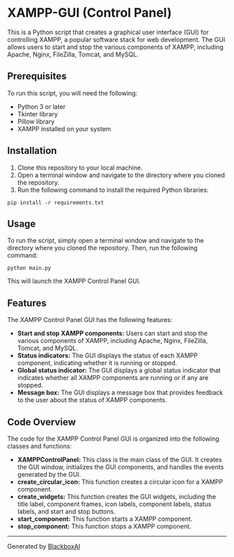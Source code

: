 # XAMPP-GUI (Control Panel)

This is a Python script that creates a graphical user interface (GUI) for controlling XAMPP, a popular software stack for web development. The GUI allows users to start and stop the various components of XAMPP, including Apache, Nginx, FileZilla, Tomcat, and MySQL.

## Prerequisites

To run this script, you will need the following:

* Python 3 or later
* Tkinter library
* Pillow library
* XAMPP installed on your system

## Installation

1. Clone this repository to your local machine.
2. Open a terminal window and navigate to the directory where you cloned the repository.
3. Run the following command to install the required Python libraries:

```
pip install -r requirements.txt
```

## Usage

To run the script, simply open a terminal window and navigate to the directory where you cloned the repository. Then, run the following command:

```
python main.py
```

This will launch the XAMPP Control Panel GUI.

## Features

The XAMPP Control Panel GUI has the following features:

* **Start and stop XAMPP components:** Users can start and stop the various components of XAMPP, including Apache, Nginx, FileZilla, Tomcat, and MySQL.
* **Status indicators:** The GUI displays the status of each XAMPP component, indicating whether it is running or stopped.
* **Global status indicator:** The GUI displays a global status indicator that indicates whether all XAMPP components are running or if any are stopped.
* **Message box:** The GUI displays a message box that provides feedback to the user about the status of XAMPP components.

## Code Overview

The code for the XAMPP Control Panel GUI is organized into the following classes and functions:

* **XAMPPControlPanel:** This class is the main class of the GUI. It creates the GUI window, initializes the GUI components, and handles the events generated by the GUI.
* **create_circular_icon:** This function creates a circular icon for a XAMPP component.
* **create_widgets:** This function creates the GUI widgets, including the title label, component frames, icon labels, component labels, status labels, and start and stop buttons.
* **start_component:** This function starts a XAMPP component.
* **stop_component:** This function stops a XAMPP component.
* **

Generated by [BlackboxAI](https://www.blackbox.ai)
